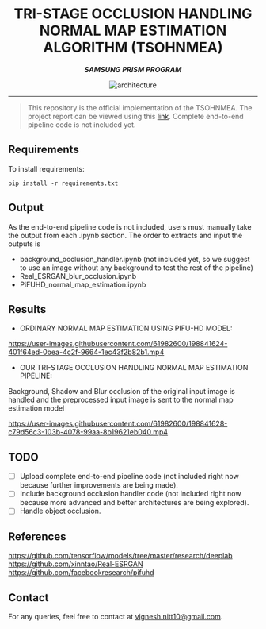 <div align="center">

# TRI-STAGE OCCLUSION HANDLING NORMAL MAP ESTIMATION ALGORITHM (TSOHNMEA)

**_SAMSUNG PRISM PROGRAM_**

![architecture](https://user-images.githubusercontent.com/61982600/198841785-56d72a24-a215-488f-b208-017add1480dd.PNG)

</div>

---

> This repository is the official implementation of the TSOHNMEA. The project report can be viewed using this [link](https://drive.google.com/file/d/1FKWe7SpYEyDQn0eXGucMvCyW7rve7kDI/view?usp=share_link). Complete end-to-end pipeline code is not included yet.

## Requirements

To install requirements:

```setup
pip install -r requirements.txt
```
## Output

As the end-to-end pipeline code is not included, users must manually take the output from each .ipynb section. The order to extracts and input the outputs is  
* background_occlusion_handler.ipynb (not included yet, so we suggest to use an image without any background to test the rest of the pipeline)
* Real_ESRGAN_blur_occlusion.ipynb 
* PiFUHD_normal_map_estimation.ipynb

## Results

* ORDINARY NORMAL MAP ESTIMATION USING PIFU-HD MODEL:

https://user-images.githubusercontent.com/61982600/198841624-401f64ed-0bea-4c2f-9664-1ec43f2b82b1.mp4

* OUR TRI-STAGE OCCLUSION HANDLING NORMAL MAP ESTIMATION PIPELINE:

Background, Shadow and Blur occlusion of the original input image is handled and the
preprocessed input image is sent to the normal map estimation model

https://user-images.githubusercontent.com/61982600/198841628-c79d56c3-103b-4078-99aa-8b19621eb040.mp4

## TODO

  * [ ] Upload complete end-to-end pipeline code (not included right now because further improvements are being made).
  * [ ] Include background occlusion handler code (not included right now because more advanced and better architectures are being explored).
  * [ ] Handle object occlusion.

## References

https://github.com/tensorflow/models/tree/master/research/deeplab \
https://github.com/xinntao/Real-ESRGAN \
https://github.com/facebookresearch/pifuhd 

## Contact
For any queries, feel free to contact at vignesh.nitt10@gmail.com.
